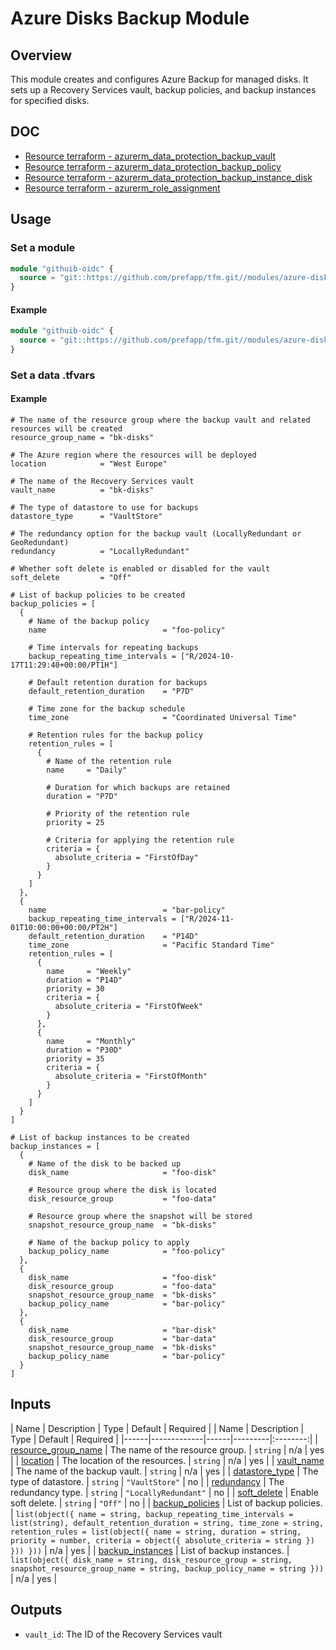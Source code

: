 # Azure Disks Backup Module

## Overview

This module creates and configures Azure Backup for managed disks. It sets up a Recovery Services vault, backup policies, and backup instances for specified disks.

## DOC

- [Resource terraform - azurerm_data_protection_backup_vault](https://registry.terraform.io/providers/hashicorp/azurerm/latest/docs/resources/data_protection_backup_vault)
- [Resource terraform - azurerm_data_protection_backup_policy](https://registry.terraform.io/providers/hashicorp/azurerm/latest/docs/resources/data_protection_backup_policy)
- [Resource terraform - azurerm_data_protection_backup_instance_disk](https://registry.terraform.io/providers/hashicorp/azurerm/latest/docs/resources/data_protection_backup_instance_disk)
- [Resource terraform - azurerm_role_assignment](https://registry.terraform.io/providers/hashicorp/azurerm/latest/docs/resources/role_assignment)

## Usage

### Set a module

```terraform
module "githuib-oidc" {
  source = "git::https://github.com/prefapp/tfm.git//modules/azure-disks-backup?ref=<version>"
}
```

#### Example

```terraform
module "githuib-oidc" {
  source = "git::https://github.com/prefapp/tfm.git//modules/azure-disks-backup?ref=v1.2.3"
}
```

### Set a data .tfvars

#### Example

```hcl
# The name of the resource group where the backup vault and related resources will be created
resource_group_name = "bk-disks"

# The Azure region where the resources will be deployed
location            = "West Europe"

# The name of the Recovery Services vault
vault_name          = "bk-disks"

# The type of datastore to use for backups
datastore_type      = "VaultStore"

# The redundancy option for the backup vault (LocallyRedundant or GeoRedundant)
redundancy          = "LocallyRedundant"

# Whether soft delete is enabled or disabled for the vault
soft_delete         = "Off"

# List of backup policies to be created
backup_policies = [
  {
    # Name of the backup policy
    name                          = "foo-policy"

    # Time intervals for repeating backups
    backup_repeating_time_intervals = ["R/2024-10-17T11:29:40+00:00/PT1H"]

    # Default retention duration for backups
    default_retention_duration    = "P7D"

    # Time zone for the backup schedule
    time_zone                     = "Coordinated Universal Time"

    # Retention rules for the backup policy
    retention_rules = [
      {
        # Name of the retention rule
        name     = "Daily"

        # Duration for which backups are retained
        duration = "P7D"

        # Priority of the retention rule
        priority = 25

        # Criteria for applying the retention rule
        criteria = {
          absolute_criteria = "FirstOfDay"
        }
      }
    ]
  },
  {
    name                          = "bar-policy"
    backup_repeating_time_intervals = ["R/2024-11-01T10:00:00+00:00/PT2H"]
    default_retention_duration    = "P14D"
    time_zone                     = "Pacific Standard Time"
    retention_rules = [
      {
        name     = "Weekly"
        duration = "P14D"
        priority = 30
        criteria = {
          absolute_criteria = "FirstOfWeek"
        }
      },
      {
        name     = "Monthly"
        duration = "P30D"
        priority = 35
        criteria = {
          absolute_criteria = "FirstOfMonth"
        }
      }
    ]
  }
]

# List of backup instances to be created
backup_instances = [
  {
    # Name of the disk to be backed up
    disk_name                     = "foo-disk"

    # Resource group where the disk is located
    disk_resource_group           = "foo-data"

    # Resource group where the snapshot will be stored
    snapshot_resource_group_name  = "bk-disks"

    # Name of the backup policy to apply
    backup_policy_name            = "foo-policy"
  },
  {
    disk_name                     = "foo-disk"
    disk_resource_group           = "foo-data"
    snapshot_resource_group_name  = "bk-disks"
    backup_policy_name            = "bar-policy"
  },
  {
    disk_name                     = "bar-disk"
    disk_resource_group           = "bar-data"
    snapshot_resource_group_name  = "bk-disks"
    backup_policy_name            = "bar-policy"
  }
]
```

## Inputs

| Name | Description | Type | Default | Required |
| Name | Description | Type | Default | Required |
|------|-------------|------|---------|:--------:|
| <a name="input_resource_group_name"></a> [resource_group_name](#input_resource_group_name) | The name of the resource group. | `string` | n/a | yes |
| <a name="input_location"></a> [location](#input_location) | The location of the resources. | `string` | n/a | yes |
| <a name="input_vault_name"></a> [vault_name](#input_vault_name) | The name of the backup vault. | `string` | n/a | yes |
| <a name="input_datastore_type"></a> [datastore_type](#input_datastore_type) | The type of datastore. | `string` | `"VaultStore"` | no |
| <a name="input_redundancy"></a> [redundancy](#input_redundancy) | The redundancy type. | `string` | `"LocallyRedundant"` | no |
| <a name="input_soft_delete"></a> [soft_delete](#input_soft_delete) | Enable soft delete. | `string` | `"Off"` | no |
| <a name="input_backup_policies"></a> [backup_policies](#input_backup_policies) | List of backup policies. | `list(object({ name = string, backup_repeating_time_intervals = list(string), default_retention_duration = string, time_zone = string, retention_rules = list(object({ name = string, duration = string, priority = number, criteria = object({ absolute_criteria = string }) })) }))` | n/a | yes |
| <a name="input_backup_instances"></a> [backup_instances](#input_backup_instances) | List of backup instances. | `list(object({ disk_name = string, disk_resource_group = string, snapshot_resource_group_name = string, backup_policy_name = string }))` | n/a | yes |

## Outputs

- `vault_id`: The ID of the Recovery Services vault
